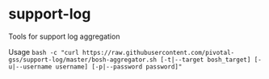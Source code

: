 # support-log
Tools for support log aggregation

Usage `bash -c "curl https://raw.githubusercontent.com/pivotal-gss/support-log/master/bosh-aggregator.sh [-t|--target bosh_target] [-u|--username username] [-p|--password password]"`
